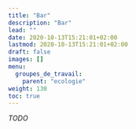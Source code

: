 ```yaml
---
title: "Bar"
description: "Bar"
lead: ""
date: 2020-10-13T15:21:01+02:00
lastmod: 2020-10-13T15:21:01+02:00
draft: false
images: []
menu:
  groupes_de_travail:
    parent: "ecologie"
weight: 130
toc: true
---
```


*TODO*
